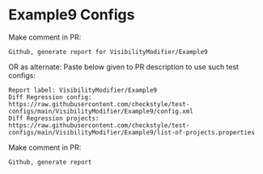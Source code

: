 # Example9 Configs
Make comment in PR:
```
Github, generate report for VisibilityModifier/Example9
```
OR as alternate:
Paste below given to PR description to use such test configs:
```
Report label: VisibilityModifier/Example9
Diff Regression config: https://raw.githubusercontent.com/checkstyle/test-configs/main/VisibilityModifier/Example9/config.xml
Diff Regression projects: https://raw.githubusercontent.com/checkstyle/test-configs/main/VisibilityModifier/Example9/list-of-projects.properties
```
Make comment in PR:
```
Github, generate report
```
